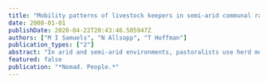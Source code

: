 ```yaml
---
title: "Mobility patterns of livestock keepers in semi-arid communal rangelands of Namaqualand, South Africa"
date: 2008-01-01
publishDate: 2020-04-22T20:43:46.505947Z
authors: ["M I Samuels", "N Allsopp", "T Hoffman"]
publication_types: ["2"]
abstract: "In arid and semi-arid environments, pastoralists use herd mobility to manage resource variability. We investigated temporal mobility patterns of livestock keepers on the spatially confined commons of Namaqualand, South Africa, between 1997 and 2006. We conducted …"
featured: false
publication: "*Nomad. People.*"
---
```



